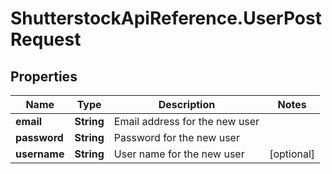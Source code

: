 # ShutterstockApiReference.UserPostRequest

## Properties
Name | Type | Description | Notes
------------ | ------------- | ------------- | -------------
**email** | **String** | Email address for the new user | 
**password** | **String** | Password for the new user | 
**username** | **String** | User name for the new user | [optional] 



